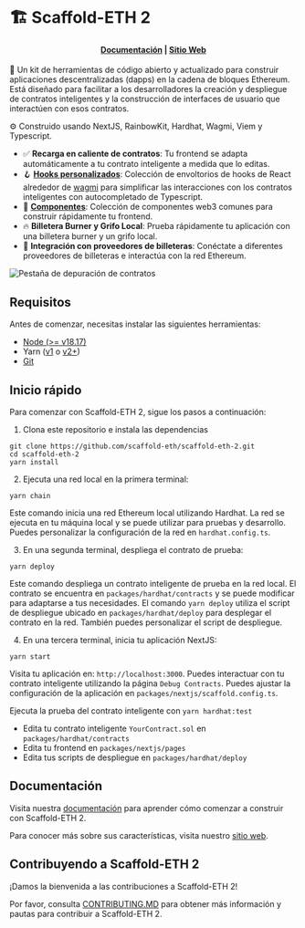 # 🏗 Scaffold-ETH 2

<h4 align="center">
  <a href="https://docs.scaffoldeth.io">Documentación</a> |
  <a href="https://scaffoldeth.io">Sitio Web</a>
</h4>

🧪 Un kit de herramientas de código abierto y actualizado para construir aplicaciones descentralizadas (dapps) en la cadena de bloques Ethereum. Está diseñado para facilitar a los desarrolladores la creación y despliegue de contratos inteligentes y la construcción de interfaces de usuario que interactúen con esos contratos.

⚙️ Construido usando NextJS, RainbowKit, Hardhat, Wagmi, Viem y Typescript.

- ✅ **Recarga en caliente de contratos**: Tu frontend se adapta automáticamente a tu contrato inteligente a medida que lo editas.
- 🪝 **[Hooks personalizados](https://docs.scaffoldeth.io/hooks/)**: Colección de envoltorios de hooks de React alrededor de [wagmi](https://wagmi.sh/) para simplificar las interacciones con los contratos inteligentes con autocompletado de Typescript.
- 🧱 [**Componentes**](https://docs.scaffoldeth.io/components/): Colección de componentes web3 comunes para construir rápidamente tu frontend.
- 🔥 **Billetera Burner y Grifo Local**: Prueba rápidamente tu aplicación con una billetera burner y un grifo local.
- 🔐 **Integración con proveedores de billeteras**: Conéctate a diferentes proveedores de billeteras e interactúa con la red Ethereum.

![Pestaña de depuración de contratos](https://github.com/scaffold-eth/scaffold-eth-2/assets/55535804/b237af0c-5027-4849-a5c1-2e31495cccb1)

## Requisitos

Antes de comenzar, necesitas instalar las siguientes herramientas:

- [Node (>= v18.17)](https://nodejs.org/en/download/)
- Yarn ([v1](https://classic.yarnpkg.com/en/docs/install/) o [v2+](https://yarnpkg.com/getting-started/install))
- [Git](https://git-scm.com/downloads)

## Inicio rápido

Para comenzar con Scaffold-ETH 2, sigue los pasos a continuación:

1. Clona este repositorio e instala las dependencias

```
git clone https://github.com/scaffold-eth/scaffold-eth-2.git
cd scaffold-eth-2
yarn install
```

2. Ejecuta una red local en la primera terminal:

```
yarn chain
```

Este comando inicia una red Ethereum local utilizando Hardhat. La red se ejecuta en tu máquina local y se puede utilizar para pruebas y desarrollo. Puedes personalizar la configuración de la red en `hardhat.config.ts`.

3. En una segunda terminal, despliega el contrato de prueba:

```
yarn deploy
```

Este comando despliega un contrato inteligente de prueba en la red local. El contrato se encuentra en `packages/hardhat/contracts` y se puede modificar para adaptarse a tus necesidades. El comando `yarn deploy` utiliza el script de despliegue ubicado en `packages/hardhat/deploy` para desplegar el contrato en la red. También puedes personalizar el script de despliegue.

4. En una tercera terminal, inicia tu aplicación NextJS:

```
yarn start
```

Visita tu aplicación en: `http://localhost:3000`. Puedes interactuar con tu contrato inteligente utilizando la página `Debug Contracts`. Puedes ajustar la configuración de la aplicación en `packages/nextjs/scaffold.config.ts`.

Ejecuta la prueba del contrato inteligente con `yarn hardhat:test`

- Edita tu contrato inteligente `YourContract.sol` en `packages/hardhat/contracts`
- Edita tu frontend en `packages/nextjs/pages`
- Edita tus scripts de despliegue en `packages/hardhat/deploy`

## Documentación

Visita nuestra [documentación](https://docs.scaffoldeth.io) para aprender cómo comenzar a construir con Scaffold-ETH 2.

Para conocer más sobre sus características, visita nuestro [sitio web](https://scaffoldeth.io).

## Contribuyendo a Scaffold-ETH 2

¡Damos la bienvenida a las contribuciones a Scaffold-ETH 2!

Por favor, consulta [CONTRIBUTING.MD](https://github.com/scaffold-eth/scaffold-eth-2/blob/main/CONTRIBUTING.md) para obtener más información y pautas para contribuir a Scaffold-ETH 2.